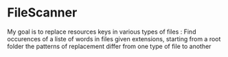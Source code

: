 # FileScanner
My goal is to replace resources keys in various types of files :
Find occurences of a liste of words in files given extensions, starting from a root folder
the patterns of replacement differ from one type of file to another

